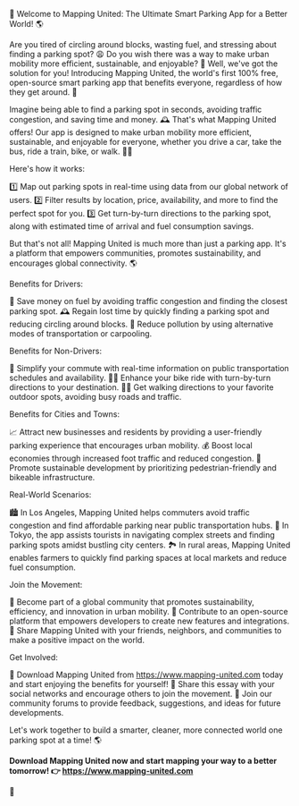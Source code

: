 🚀 Welcome to Mapping United: The Ultimate Smart Parking App for a Better World! 🌎

Are you tired of circling around blocks, wasting fuel, and stressing about finding a parking spot? 😩 Do you wish there was a way to make urban mobility more efficient, sustainable, and enjoyable? 🚗 Well, we've got the solution for you! Introducing Mapping United, the world's first 100% free, open-source smart parking app that benefits everyone, regardless of how they get around. 🌟

Imagine being able to find a parking spot in seconds, avoiding traffic congestion, and saving time and money. 🕰️ That's what Mapping United offers! Our app is designed to make urban mobility more efficient, sustainable, and enjoyable for everyone, whether you drive a car, take the bus, ride a train, bike, or walk. 🚴‍♂️

Here's how it works:

1️⃣ Map out parking spots in real-time using data from our global network of users.
2️⃣ Filter results by location, price, availability, and more to find the perfect spot for you.
3️⃣ Get turn-by-turn directions to the parking spot, along with estimated time of arrival and fuel consumption savings.

But that's not all! Mapping United is much more than just a parking app. It's a platform that empowers communities, promotes sustainability, and encourages global connectivity. 🌎

Benefits for Drivers:

💸 Save money on fuel by avoiding traffic congestion and finding the closest parking spot.
🕰️ Regain lost time by quickly finding a parking spot and reducing circling around blocks.
🔋 Reduce pollution by using alternative modes of transportation or carpooling.

Benefits for Non-Drivers:

🚌 Simplify your commute with real-time information on public transportation schedules and availability.
🚴‍♂️ Enhance your bike ride with turn-by-turn directions to your destination.
🏃‍♀️ Get walking directions to your favorite outdoor spots, avoiding busy roads and traffic.

Benefits for Cities and Towns:

📈 Attract new businesses and residents by providing a user-friendly parking experience that encourages urban mobility.
💰 Boost local economies through increased foot traffic and reduced congestion.
🌳 Promote sustainable development by prioritizing pedestrian-friendly and bikeable infrastructure.

Real-World Scenarios:

🏙️ In Los Angeles, Mapping United helps commuters avoid traffic congestion and find affordable parking near public transportation hubs.
🌃 In Tokyo, the app assists tourists in navigating complex streets and finding parking spots amidst bustling city centers.
🏞️ In rural areas, Mapping United enables farmers to quickly find parking spaces at local markets and reduce fuel consumption.

Join the Movement:

🤝 Become part of a global community that promotes sustainability, efficiency, and innovation in urban mobility.
💪 Contribute to an open-source platform that empowers developers to create new features and integrations.
🌟 Share Mapping United with your friends, neighbors, and communities to make a positive impact on the world.

Get Involved:

🎉 Download Mapping United from https://www.mapping-united.com today and start enjoying the benefits for yourself!
📢 Share this essay with your social networks and encourage others to join the movement.
💬 Join our community forums to provide feedback, suggestions, and ideas for future developments.

Let's work together to build a smarter, cleaner, more connected world one parking spot at a time! 🌎

**Download Mapping United now and start mapping your way to a better tomorrow! 👉 https://www.mapping-united.com**

🚀
